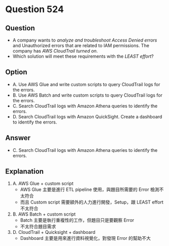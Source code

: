 # Question 524
## Question 
* A company wants to *analyze and troubleshoot Access Denied errors* and Unauthorized errors that are related to IAM permissions. The company has *AWS CloudTrail turned on*.
* Which solution will meet these requirements with the *LEAST effort*?

## Option 
* A. Use AWS Glue and write custom scripts to query CloudTrail logs for the errors.
* B. Use AWS Batch and write custom scripts to query CloudTrail logs for the errors.
* C. Search CloudTrail logs with Amazon Athena queries to identify the errors.
* D. Search CloudTrail logs with Amazon QuickSight. Create a dashboard to identify the errors.

## Answer
* C. Search CloudTrail logs with Amazon Athena queries to identify the errors.

## Explanation
1. A. AWS Glue + custom script
   * AWS Glue 主要是進行 ETL pipeline 使用，與題目所需要的 Error 檢測不太符合
   * 而且 Custom script 需要額外的人力進行開發，Setup，跟 LEAST effort 不太符合
2. B. AWS Batch + custom script
   * Batch 主要是執行重複性的工作，但題目只是要觀察 Error
   * 不太符合題目需求
3. D. CloudTrail + Quicksight + dashboard
   * Dashboard 主要是用來進行資料視覺化，對發現 Error 的幫助不大